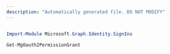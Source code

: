```yaml
---
description: "Automatically generated file. DO NOT MODIFY"
---
```


```powershell

Import-Module Microsoft.Graph.Identity.SignIns

Get-MgOauth2PermissionGrant

```